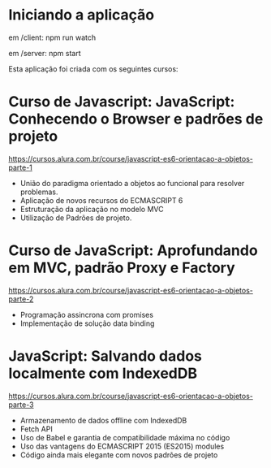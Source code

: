 # Iniciando a aplicação

em /client:
npm run watch

em /server:
npm start

Esta aplicação foi criada com os seguintes cursos:

# Curso de Javascript: JavaScript: Conhecendo o Browser e padrões de projeto
https://cursos.alura.com.br/course/javascript-es6-orientacao-a-objetos-parte-1

- União do paradigma orientado a objetos ao funcional para resolver problemas.
- Aplicação de novos recursos do ECMASCRIPT 6
- Estruturação da aplicação no modelo MVC
- Utilização de Padrões de projeto.

# Curso de JavaScript: Aprofundando em MVC, padrão Proxy e Factory
https://cursos.alura.com.br/course/javascript-es6-orientacao-a-objetos-parte-2

- Programação assincrona com promises
- Implementação de solução data binding

# JavaScript: Salvando dados localmente com IndexedDB
https://cursos.alura.com.br/course/javascript-es6-orientacao-a-objetos-parte-3

 - Armazenamento de dados offline com IndexedDB
 - Fetch API
 - Uso de Babel e garantia de compatibilidade máxima no código
 - Uso das vantagens do ECMASCRIPT 2015 (ES2015) modules
 - Código ainda mais elegante com novos padrões de projeto
